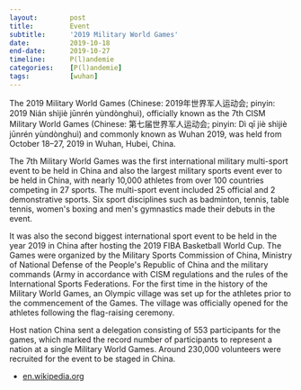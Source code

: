 ```yaml
---
layout:        post
title:         Event
subtitle:      '2019 Military World Games'
date:          2019-10-18
end-date:      2019-10-27
timeline:      P(l)andemie
categories:    [P(l)andemie]
tags:          [wuhan]
---
```

The 2019 Military World Games (Chinese: 2019年世界军人运动会; pinyin: 2019 Nián shìjiè jūnrén yùndònghuì), officially known as the 7th CISM Military World Games (Chinese: 第七届世界军人运动会; pinyin: Dì qī jiè shìjiè jūnrén yùndònghuì) and commonly known as Wuhan 2019, was held from October 18–27, 2019 in Wuhan, Hubei, China.

The 7th Military World Games was the first international military multi-sport event to be held in China and also the largest military sports event ever to be held in China, with nearly 10,000 athletes from over 100 countries competing in 27 sports. The multi-sport event included 25 official and 2 demonstrative sports. Six sport disciplines such as badminton, tennis, table tennis, women's boxing and men's gymnastics made their debuts in the event.

It was also the second biggest international sport event to be held in the year 2019 in China after hosting the 2019 FIBA Basketball World Cup. The Games were organized by the Military Sports Commission of China, Ministry of National Defense of the People's Republic of China and the military commands (Army in accordance with CISM regulations and the rules of the International Sports Federations. For the first time in the history of the Military World Games, an Olympic village was set up for the athletes prior to the commencement of the Games. The village was officially opened for the athletes following the flag-raising ceremony.

Host nation China sent a delegation consisting of 553 participants for the games, which marked the record number of participants to represent a nation at a single Military World Games. Around 230,000 volunteers were recruited for the event to be staged in China.

 * [en.wikipedia.org](https://en.wikipedia.org/wiki/2019_Military_World_Games)
